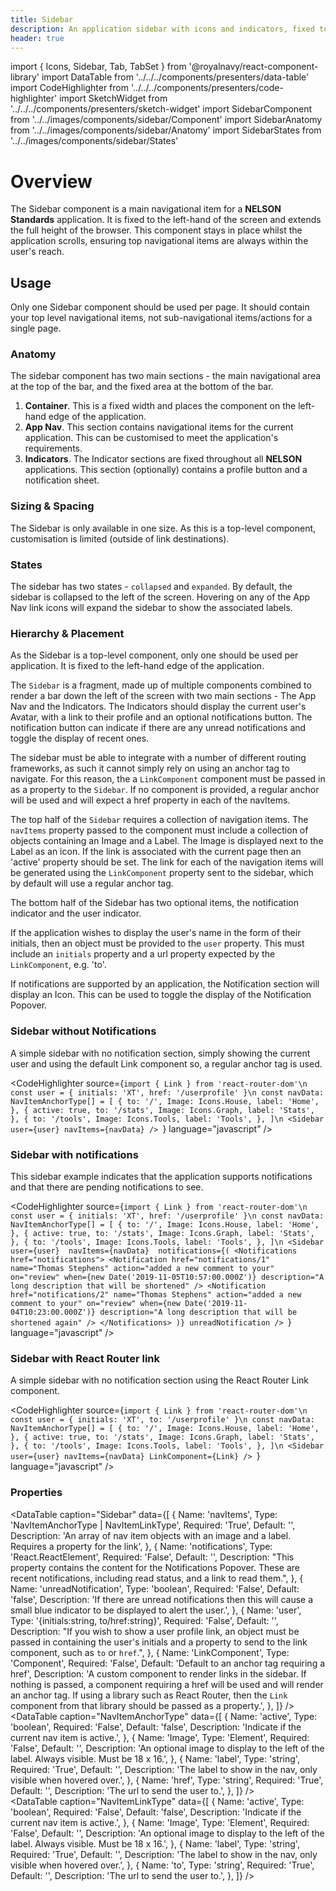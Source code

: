 ```yaml
---
title: Sidebar
description: An application sidebar with icons and indicators, fixed to the left of the screen.
header: true
---
```


import { Icons, Sidebar, Tab, TabSet } from '@royalnavy/react-component-library'
import DataTable from '../../../components/presenters/data-table'
import CodeHighlighter from '../../../components/presenters/code-highlighter'
import SketchWidget from '../../../components/presenters/sketch-widget'
import SidebarComponent from '../../images/components/sidebar/Component'
import SidebarAnatomy from '../../images/components/sidebar/Anatomy'
import SidebarStates from '../../images/components/sidebar/States'

# Overview
The Sidebar component is a main navigational item for a **NELSON Standards** application. It is fixed to the left-hand of the screen and extends the full height of the browser. This component stays in place whilst the application scrolls, ensuring top navigational items are always within the user's reach.

<SidebarComponent />

## Usage
Only one Sidebar component should be used per page. It should contain your top level navigational items, not sub-navigational items/actions for a single page.


<TabSet>

<Tab title="Design">

<SketchWidget name="Sidebar" href="/standards-toolkit.sketch" />

  ### Anatomy
  <SidebarAnatomy />

  The sidebar component has two main sections - the main navigational area at the top of the bar, and the fixed area at the bottom of the bar.

  1. **Container**. This is a fixed width and places the component on the left-hand edge of the application.
  2. **App Nav**. This section contains navigational items for the current application. This can be customised to meet the application's requirements.
  3. **Indicators**. The Indicator sections are fixed throughout all **NELSON** applications. This section (optionally) contains a profile button and a notification sheet.
  
### Sizing & Spacing
The Sidebar is only available in one size. As this is a top-level component, customisation is limited (outside of link destinations).

### States
<SidebarStates />

The sidebar has two states - `collapsed` and `expanded`. By default, the sidebar is collapsed to the left of the screen. Hovering on any of the App Nav link icons will expand the sidebar to show the associated labels.

### Hierarchy & Placement
As the Sidebar is a top-level component, only one should be used per application. It is fixed to the left-hand edge of the application.

</Tab>


<Tab title="Develop">

The `Sidebar` is a fragment, made up of multiple components combined to render a bar down the left of the screen with two main sections - The App Nav and the Indicators. The Indicators should display the current user's Avatar, with a link to their profile and an optional notifications button. The notification button can indicate if there are any unread notifications and toggle the display of recent ones.

The sidebar must be able to integrate with a number of different routing frameworks, as such it cannot simply rely on using an anchor tag to navigate. For this reason, the a `LinkComponent` component must be passed in as a property to the `Sidebar`. If no component is provided, a regular anchor will be used and will expect a href property in each of the navItems.

The top half of the `Sidebar` requires a collection of navigation items. The `navItems` property passed to the component must include a collection of objects containing an Image and a Label. The Image is displayed next to the Label as an icon.  If the link is associated with the current page then an 'active' property should be set. The link for each of the navigation items will be generated using the `LinkComponent` property sent to the sidebar, which by default will use a regular anchor tag.

The bottom half of the Sidebar has two optional items, the notification indicator and the user indicator.

If the application wishes to display the user's name in the form of their initials, then an object must be provided to the `user` property. This must include an `initials` property and a url property expected by the `LinkComponent`, e.g. 'to'.

If notifications are supported by an application, the Notification section will display an Icon. This can be used to toggle the display of the Notification Popover.

### Sidebar without Notifications
A simple sidebar with no notification section, simply showing the current user and using the default Link component so, a regular anchor tag is used. 

<CodeHighlighter source={`import { Link } from 'react-router-dom'\n
const user = { initials: 'XT', href: '/userprofile' }\n
const navData: NavItemAnchorType[] = [
  {
    to: '/',
    Image: Icons.House,
    label: 'Home',
  },
  {
    active: true,
    to: '/stats',
    Image: Icons.Graph,
    label: 'Stats',
  },
  {
    to: '/tools',
    Image: Icons.Tools,
    label: 'Tools',
  },
]\n
 <Sidebar user={user} navItems={navData} />
`} language="javascript" />


### Sidebar with notifications
This sidebar example indicates that the application supports notifications and that there are pending notifications to see.

<CodeHighlighter source={`import { Link } from 'react-router-dom'\n
const user = { initials: 'XT', href: '/userprofile' }\n
const navData: NavItemAnchorType[] = [
  {
    to: '/',
    Image: Icons.House,
    label: 'Home',
  },
  {
    active: true,
    to: '/stats',
    Image: Icons.Graph,
    label: 'Stats',
  },
  {
    to: '/tools',
    Image: Icons.Tools,
    label: 'Tools',
  },
]\n
 <Sidebar 
   user={user} 
   navItems={navData} 
   notifications={(
     <Notifications href="notifications">
       <Notification
         href="notifications/1"
         name="Thomas Stephens"
         action="added a new comment to your"
         on="review"
         when={new Date('2019-11-05T10:57:00.000Z')}
         description="A long description that will be shortened"
       />
       <Notification
         href="notifications/2"
         name="Thomas Stephens"
         action="added a new comment to your"
         on="review"
         when={new Date('2019-11-04T10:23:00.000Z')}
         description="A long description that will be shortened again"
       />
     </Notifications>
   )}
   unreadNotification
/>
`} language="javascript" />

### Sidebar with React Router link
A simple sidebar with no notification section using the React Router Link component.

<CodeHighlighter source={`import { Link } from 'react-router-dom'\n
const user = { initials: 'XT', to: '/userprofile' }\n
const navData: NavItemAnchorType[] = [
  {
    to: '/',
    Image: Icons.House,
    label: 'Home',
  },
  {
    active: true,
    to: '/stats',
    Image: Icons.Graph,
    label: 'Stats',
  },
  {
    to: '/tools',
    Image: Icons.Tools,
    label: 'Tools',
  },
]\n
 <Sidebar user={user} navItems={navData} LinkComponent={Link} />
`} language="javascript" />

### Properties
<DataTable caption="Sidebar" data={[
  {
    Name: 'navItems',
    Type: 'NavItemAnchorType | NavItemLinkType',
    Required: 'True',
    Default: '',
    Description: 'An array of nav item objects with an image and a label. Requires a property for the link',
  },
  {
    Name: 'notifications',
    Type: 'React.ReactElement<NotificationsProps>',
    Required: 'False',
    Default: '',
    Description: "This property contains the content for the Notifications Popover. These are recent notifications, including read status, and a link to read them.",
  },
    {
    Name: 'unreadNotification',
    Type: 'boolean',
    Required: 'False',
    Default: 'false',
    Description: 'If there are unread notifications then this will cause a small blue indicator to be displayed to alert the user.',
  },
  {
    Name: 'user',
    Type: '{initials:string, to/href:string}',
    Required: 'False',
    Default: '',
    Description: "If you wish to show a user profile link, an object must be passed in containing the user's initials and a property to send to the link component, such as `to` or `href`.",
  },
  {
    Name: 'LinkComponent',
    Type: 'Component',
    Required: 'False',
    Default: 'Default to an anchor tag requiring a href',
    Description: 'A custom component to render links in the sidebar. If nothing is passed, a component requiring a href will be used and will render an anchor tag. If using a library such as React Router, then the `Link` component from that library should be passed as a property.',
  },
]} />
<br />
<DataTable caption="NavItemAnchorType" data={[
  {
    Name: 'active',
    Type: 'boolean',
    Required: 'False',
    Default: 'false',
    Description: 'Indicate if the current nav item is active.',
  },
  {
    Name: 'Image',
    Type: 'Element',
    Required: 'False',
    Default: '',
    Description: 'An optional image to display to the left of the label. Always visible. Must be 18 x 16.',
  },
  {
    Name: 'label',
    Type: 'string',
    Required: 'True',
    Default: '',
    Description: 'The label to show in the nav, only visible when hovered over.',
  },
  {
    Name: 'href',
    Type: 'string',
    Required: 'True',
    Default: '',
    Description: 'The url to send the user to.',
  },
]} />
<br />
<DataTable caption="NavItemLinkType" data={[
  {
    Name: 'active',
    Type: 'boolean',
    Required: 'False',
    Default: 'false',
    Description: 'Indicate if the current nav item is active.',
  },
  {
    Name: 'Image',
    Type: 'Element',
    Required: 'False',
    Default: '',
    Description: 'An optional image to display to the left of the label. Always visible. Must be 18 x 16.',
  },
  {
    Name: 'label',
    Type: 'string',
    Required: 'True',
    Default: '',
    Description: 'The label to show in the nav, only visible when hovered over.',
  },
  {
    Name: 'to',
    Type: 'string',
    Required: 'True',
    Default: '',
    Description: 'The url to send the user to.',
  },
]} />

</Tab>
</TabSet>
